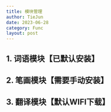```yaml
---
title: 模块管理
author: TieJun
date: 2023-06-28
category: Func
layout: post
---
```


## 1. 词语模块【已默认安装】

## 2. 笔画模块【需要手动安装】

## 3. 翻译模块【默认WIFI下载】

